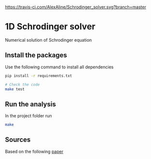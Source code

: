 https://travis-ci.com/AlexAline/Schrodinger_solver.svg?branch=master

# 1D Schrodinger solver
Numerical solution of Schrodinger equation

## Install the packages
Use the following command to install all dependencies
```bash
pip install -r requirements.txt

# Check the code
make test
```

## Run the analysis
In the project folder run
```bash
make
```

## Sources
Based on the following [paper](https://pubs.acs.org/doi/pdf/10.1021/acs.jchemed.7b00003)

